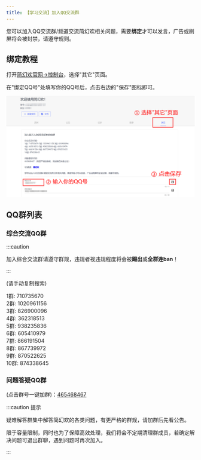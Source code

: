 ```yaml
---
title: 【学习交流】加入QQ交流群
---
```


您可以加入QQ交流群/频道交流简幻欢相关问题，需要**绑定**才可以发言，广告或刷屏将会被封禁，请遵守规则。

## 绑定教程

打开[简幻欢官网→控制台](https://simpfun.cn/console)，选择"其它"页面。

在"绑定QQ号"处填写你的QQ号后，点击右边的"保存"图标即可。

![1](../static/img/pages/101-joinqqpd/joinqqgroup.png)

## QQ群列表

### 综合交流QQ群

:::caution

加入综合交流群请遵守群规，违规者视违规程度将会被**踢出**或**全群连ban**！

:::

(请手动复制搜索)

1群: 710735670  
2群: 1020961156  
3群: 826900096  
4群: 362318513  
5群: 938235836  
6群: 605410979  
7群: 866191504  
8群: 867739972  
9群: 870522625  
10群: 874338645  

### 问题答疑QQ群

(点击群号一键加群)：[465468467](https://qm.qq.com/q/2ITuj2RWVa)

:::caution 提示

疑难解答群集中解答简幻欢的各类问题，有更严格的群规，请加群后先看公告。

限于容量限制，同时也为了保障高效处理，我们将会不定期清理群成员，若确定解决问题可退出群聊，遇到问题时再次加入。

:::

